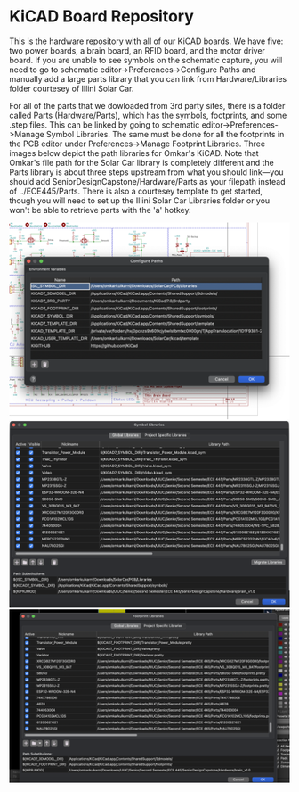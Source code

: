 # KiCAD Board Repository

This is the hardware repository with all of our KiCAD boards. We have five: two power boards, a brain board, an RFID board, and the motor driver board. If you are unable to see symbols on the schematic capture, you will need to go to schematic editor->Preferences->Configure Paths and manually add a large parts library that you can link from Hardware/Libraries folder courtesey of Illini Solar Car.

For all of the parts that we dowloaded from 3rd party sites, there is a folder called Parts (Hardware/Parts), which has the symbols, footprints, and some .step files. This can be linked by going to schematic editor->Preferences->Manage Symbol Libraries. The same must be done for all the footprints in the PCB editor under Preferences->Manage Footprint Libraries. Three images below depict the path libraries for Omkar's KiCAD. Note that Omkar's file path for the Solar Car library is completely different and the Parts library is about three steps upstream from what you should link—you should add SeniorDesignCapstone/Hardware/Parts as your filepath instead of ../ECE445/Parts. There is also a courtesey template to get started, though you will need to set up the Illini Solar Car Libraries folder or you won't be able to retrieve parts with the 'a' hotkey.

![Configure Path](../Images/symbol_configure_paths.png)
![Download and Link Symbols](../Images/symbol_link.png)
![Download and Link Footprints](../Images/footprint_link.png)
